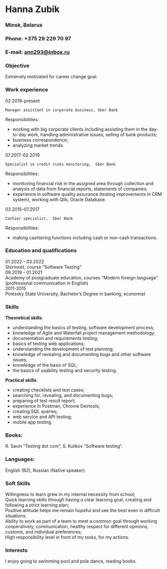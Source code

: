 # Hanna Zubik
### Minsk, Belarus  
### Phone: +375 29 229 70 97  
### E-mail: ann293@inbox.ru
### Objective
Extremely motivated for career change goal.
### Work experience

02.2019-present

	Manager assistant in corporate business, Sber Bank
Responsibilities:
-	working with big corporate clients including assisting them in the day-to-day work, handling administrative issues, selling of bank products;
-	business correspondence;
-	analyzing market trends.

07.2017-02.2019

	Specialist in credit risks monitoring,  Sber Bank
  Responsibilities:
-	monitoring financial risk in the assigned area through collection and analysis of data from financial reports, statements of companies;
-	experience in software quality assurance (testing improvements in CRM system), working with Qlik, Oracle Database.

03.2015-07.2017

	Cashier specialist,  Sber Bank
  Responsibilities:
  - making cashiering functions including cash or non-cash transactions.
  ### Education and qualifications
  
  01.2022 - 03.2022  
Stormnet, course "Software Testing"    
  09.2019 - 01.2021  
Academy of postgraduate education, courses "Modern foreign language" (professional communication in English)  
  2011-2015  
Polessky State University, Bachelor’s Degree in banking, economist

### Skills
**Theoretical skills**:
-  understanding the basics of testing, software development process;
-  knowledge of Agile and Waterfall project management methodology;
- documentation and requirements testing;
-  basics of testing web applications;
-  understanding the development of test planning;
-  knowledge of revealing and documenting bugs and other software issues;
-  knowledge of the basis of SQL;
-  the basics of usability testing and security testing.
 
**Practical skills**:
-  creating checklists and test cases;
-  searching for, revealing, and documenting bugs;
-  preparing of test result report;
-  experience in Postman, Chrome Devtools;
-  сreating SQL queries;
-  web service and API testing;
-  mobile app testing.

### Books: 
R. Savin “Testing dot com”, S. Kulikov “Software testing”.

### Languages: 
English (B2), Russian (Native speaker).

### Soft Skills  
  Willingness to learn grew in my internal necessity from school;  
  Quick learning skills through having a clear learning goal, creating and following a strict learning plan;  
  Positive attitude helps me remain hopeful and see the best even in difficult situations;  
  Ability to work as part of a team to meet a common goal through working cooperatively, communication, healthy respect for different opinions, customs, and individual preferences;  
  High responsibility level in front of my tasks, for my actions.  

### Interests
I enjoy going to swimming pool and pole dance, reading books.

